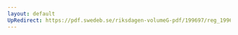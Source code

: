 ```yaml
---
layout: default
UpRedirect: https://pdf.swedeb.se/riksdagen-volumeG-pdf/199697/reg_199697/reg_199697_0159.pdf
---
```

